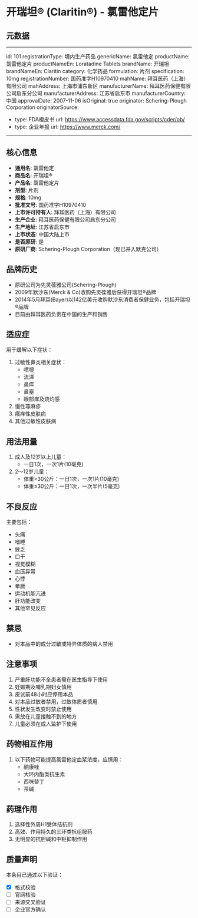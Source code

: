 # 开瑞坦® (Claritin®) - 氯雷他定片

## 元数据

---
id: 101
registrationType: 境内生产药品
genericName: 氯雷他定
productName: 氯雷他定片
productNameEn: Loratadine Tablets
brandName: 开瑞坦
brandNameEn: Claritin
category: 化学药品
formulation: 片剂
specification: 10mg
registrationNumber: 国药准字H10970410
mahName: 拜耳医药（上海）有限公司
mahAddress: 上海市浦东新区
manufacturerName: 拜耳医药保健有限公司启东分公司
manufacturerAddress: 江苏省启东市
manufacturerCountry: 中国
approvalDate: 2007-11-06
isOriginal: true
originator: Schering-Plough Corporation
originatorSource:
  - type: FDA橙皮书
    url: https://www.accessdata.fda.gov/scripts/cder/ob/
  - type: 企业年报
    url: https://www.merck.com/
---

## 核心信息

- **通用名**: 氯雷他定
- **商品名**: 开瑞坦®
- **产品名**: 氯雷他定片
- **剂型**: 片剂
- **规格**: 10mg
- **批准文号**: 国药准字H10970410
- **上市许可持有人**: 拜耳医药（上海）有限公司
- **生产企业**: 拜耳医药保健有限公司启东分公司
- **生产地址**: 江苏省启东市
- **上市状态**: 中国大陆上市
- **是否原研**: 是
- **原研厂商**: Schering-Plough Corporation（现已并入默克公司）

## 品牌历史
- 原研公司为先灵葆雅公司(Schering-Plough)
- 2009年默沙东(Merck & Co)收购先灵葆雅后获得开瑞坦®品牌
- 2014年5月拜耳(Bayer)以142亿美元收购默沙东消费者保健业务，包括开瑞坦®品牌
- 目前由拜耳医药负责在中国的生产和销售

## 适应症

用于缓解以下症状：
1. 过敏性鼻炎相关症状：
   - 喷嚏
   - 流涕
   - 鼻痒
   - 鼻塞
   - 眼部痒及烧灼感
2. 慢性荨麻疹
3. 瘙痒性皮肤病
4. 其他过敏性皮肤病

## 用法用量

1. 成人及12岁以上儿童：
   - 一日1次，一次1片(10毫克)
2. 2～12岁儿童：
   - 体重>30公斤：一日1次，一次1片(10毫克)
   - 体重≤30公斤：一日1次，一次半片(5毫克)

## 不良反应

主要包括：
- 头痛
- 嗜睡
- 疲乏
- 口干
- 视觉模糊
- 血压异常
- 心悸
- 晕厥
- 运动机能亢进
- 肝功能改变
- 其他罕见反应

## 禁忌

- 对本品中的成分过敏或特异体质的病人禁用

## 注意事项

1. 严重肝功能不全患者需在医生指导下使用
2. 妊娠期及哺乳期妇女慎用
3. 皮试前48小时应停用本品
4. 对本品过敏者禁用，过敏体质者慎用
5. 性状发生改变时禁止使用
6. 需放在儿童接触不到的地方
7. 儿童必须在成人监护下使用

## 药物相互作用

1. 以下药物可能提高氯雷他定血浆浓度，应慎用：
   - 酮康唑
   - 大环内酯类抗生素
   - 西咪替丁
   - 茶碱

## 药理作用

1. 选择性外周H1受体拮抗剂
2. 高效、作用持久的三环类抗组胺药
3. 无明显的抗胆碱和中枢抑制作用

## 质量声明

本条目已通过以下验证：
- [x] 格式校验
- [ ] 官网核验
- [ ] 来源交叉验证
- [ ] 企业官方确认 